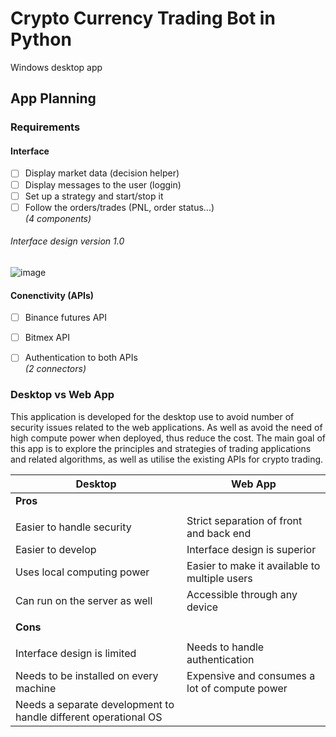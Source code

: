 # Crypto Currency Trading Bot in Python 
Windows desktop app

## App Planning

### Requirements
#### Interface
- [ ] Display market data (decision helper)
- [ ] Display messages to the user (loggin)
- [ ] Set up a strategy and start/stop it
- [ ] Follow the orders/trades (PNL, order status...)  
*(4 components)*

###### Interface design version 1.0
![image](https://user-images.githubusercontent.com/47504179/132955706-689fcb33-f217-4981-b26a-c453a8cf3f54.png)

#### Conenctivity (APIs) 
- [ ] Binance futures API 
- [ ] Bitmex API
- [ ] Authentication to both APIs  
*(2 connectors)*




### Desktop vs Web App
This application is developed for the desktop use to avoid number of security issues related to the web applications. As well as avoid the need of high compute power when deployed, thus reduce the cost. The main goal of this app is to explore the principles and strategies of trading applications and related algorithms, as well as utilise the existing APIs for crypto trading. 

| Desktop | Web App|
| ------ | ----- |
| **Pros**| 
||
|Easier to handle security| Strict separation of front and back end|
|Easier to develop | Interface design is superior |
|Uses local computing power| Easier to make it available to multiple users|
|Can run on the server as well| Accessible through any device|
||
| **Cons** |
||
| Interface design is limited| Needs to handle authentication |
| Needs to be installed on every machine| Expensive and consumes a lot of compute power |
| Needs a separate development to handle different operational OS | 
